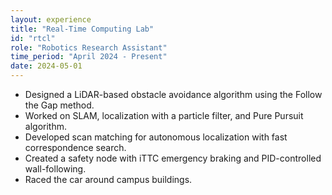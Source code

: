 ```yaml
---
layout: experience
title: "Real-Time Computing Lab"
id: "rtcl"
role: "Robotics Research Assistant"
time_period: "April 2024 - Present"
date: 2024-05-01
---
```


- Designed a LiDAR-based obstacle avoidance algorithm using the Follow the Gap method.
- Worked on SLAM, localization with a particle filter, and Pure Pursuit algorithm.
- Developed scan matching for autonomous localization with fast correspondence search.
- Created a safety node with iTTC emergency braking and PID-controlled wall-following.
- Raced the car around campus buildings.
